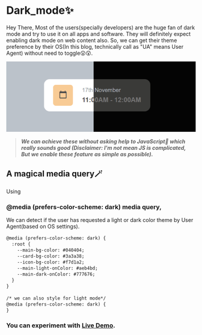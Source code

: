# Dark_mode✨

Hey There, Most of the users(specially developers) are the huge fan of dark mode and try to use it on all apps and software.
They will definitely expect enabling dark mode on web content also. So, we can get their theme preference by their OS(In this blog, technically call as "UA" means User Agent) without need to toggle😲😲.

![dark/light mode image](/asset/light_dark_mode.png)

>***We can achieve these without asking help to JavaScript🎉 which really sounds good (Disclaimer: I'm not mean JS is complicated, But we enable these feature as simple as possible).***

## A magical media query🪄
Using 
### @media (prefers-color-scheme: dark) media query,
We can detect if the user has requested a light or dark color theme by User Agent(based on OS settings).

```
@media (prefers-color-scheme: dark) {
  :root {
    --main-bg-color: #040404;
    --card-bg-color: #3a3a38;
    --icon-bg-color: #f7d1a2;
    --main-light-onColor: #aeb4bd;
    --main-dark-onColor: #777676;
  }
}

/* we can also style for light mode*/
@media (prefers-color-scheme: dark) {
}
```
### You can experiment with [Live Demo](https://preethi-dev.github.io/Claymorphism/).

